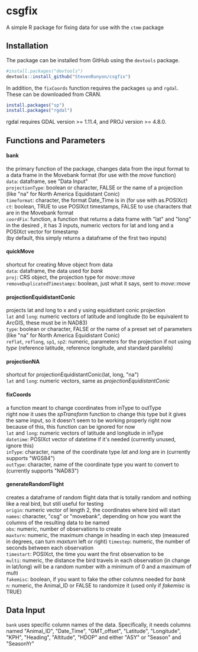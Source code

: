# csgfix
A simple R package for fixing data for use with the `ctmm` package

## Installation


The package can be installed from GitHub using the `devtools` package.    
```r
#install.packages("devtools")
devtools::install_github("StevenRunyon/csgfix")
```

In addition, the `fixCoords` function requires the packages `sp` and `rgdal`. These can be downloaded from CRAN.    
```r
install.packages("sp")
install.packages("rgdal")
```   
rgdal requires GDAL version >= 1.11.4, and PROJ version >= 4.8.0.

## Functions and Parameters
#### bank
  the primary function of the package, changes data from the input format to a data frame in the Movebank format (for use with the _move_ function)    
  `data`: dataframe, see "Data Input"    
  `projectionType`: boolean or character, FALSE or the name of a projection (like "na" for North America Equidistant Conic)     
  `timeformat`: character, the format Date_Time is in (for use with as.POSIXct)    
  `ct`: boolean, TRUE to use POSIXct timestamps, FALSE to use characters that are in the Movebank format    
  `coordFix`: function, a function that returns a data frame with "lat" and "long" in the desired , it has 3 inputs, numeric vectors for lat and long and a POSIXct vector for timestamp    
    (by default, this simply returns a dataframe of the first two inputs)

#### quickMove    
  shortcut for creating Move object from data   
  `data`: dataframe, the data used for _bank_   
  `proj`: CRS object, the projection type for _move::move_    
  `removeDuplicatedTimestamps`: boolean, just what it says, sent to _move::move_    

#### projectionEquidistantConic    
  projects lat and long to x and y using equidistant conic projection    
  `lat` and `long`: numeric vectors of latitude and longitude (to be equivalent to ArcGIS, these must be in NAD83)     
  `type`: boolean or character, FALSE or the name of a preset set of parameters (like "na" for North America Equidistant Conic)    
  `reflat`, `reflong`, `sp1`, `sp2`: numeric, parameters for the projection if not using _type_ (reference latitude, reference longitude, and standard parallels)    

#### projectionNA    
  shortcut for projectionEquidistantConic(lat, long, "na")     
  `lat` and `long`: numeric vectors, same as _projectionEquidistantConic_       
   
#### fixCoords    
  a function meant to change coordinates from inType to outType      
  right now it uses the _spTransform_ function to change this type but it gives the same input, so it doesn't seem to be working properly right now
  because of this, this function can be ignored for now    
  `lat` and `long`: numeric vectors of latitude and longitude in inType    
  `datetime`: POSIXct vector of datetime if it's needed (currently unused, ignore this)    
  `inType`: character, name of the coordinate type _lat_ and _long_ are in (currently supports "WGS84")     
  `outType`: character, name of the coordinate type you want to convert to (currently supports "NAD83")    

#### generateRandomFlight    
  creates a dataframe of random flight data that is totally random and nothing like a real bird, but still useful for testing     
  `origin`: numeric vector of length 2, the coordinates where bird will start    
  `names`: character, "csg" or "movebank", depending on how you want the columns of the resulting data to be named    
  `obs`: numeric, number of observations to create    
  `maxturn`: numeric, the maximum change in heading in each step (measured in degrees, can turn _maxturn_ left or right)
  `timestep`: numeric, the number of seconds between each observation    
  `timestart`: POSIXct, the time you want the first observation to be    
  `multi`: numeric, the distance the bird travels in each observation (in change in lat/long) will be a random number with a minimum of 0 and a maximum of multi    
  `fakemisc`: boolean, if you want to fake the other columns needed for _bank_    
  `n`: numeric, the Animal_ID or FALSE to randomize it (used only if _fakemisc_ is TRUE)    
 
## Data Input    
`bank` uses specific column names of the data. Specifically, it needs columns named
"Animal_ID", "Date_Time", "GMT_offset", "Latitude", "Longitude", "KPH", "Heading", "Altitude", "HDOP"
and either "ASY" or "Season" and "SeasonYr"
